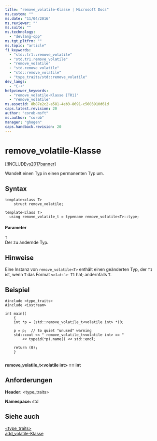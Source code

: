 ```yaml
---
title: "remove_volatile-Klasse | Microsoft Docs"
ms.custom: ""
ms.date: "11/04/2016"
ms.reviewer: ""
ms.suite: ""
ms.technology: 
  - "devlang-cpp"
ms.tgt_pltfrm: ""
ms.topic: "article"
f1_keywords: 
  - "std::tr1::remove_volatile"
  - "std.tr1.remove_volatile"
  - "remove_volatile"
  - "std.remove_volatile"
  - "std::remove_volatile"
  - "type_traits/std::remove_volatile"
dev_langs: 
  - "C++"
helpviewer_keywords: 
  - "remove_volatile-Klasse [TR1]"
  - "remove_volatile"
ms.assetid: 8b87e2c2-a581-4eb3-8691-c5603910d61d
caps.latest.revision: 20
author: "corob-msft"
ms.author: "corob"
manager: "ghogen"
caps.handback.revision: 20
---
```

# remove_volatile-Klasse
[!INCLUDE[vs2017banner](../assembler/inline/includes/vs2017banner.md)]

Wandelt einen Typ in einen permanenten Typ um.  
  
## Syntax  
  
```  
template<class T>  
    struct remove_volatile;  
  
template<class T>  
  using remove_volatile_t = typename remove_volatile<T>::type;  
```  
  
#### Parameter  
 `T`  
 Der zu ändernde Typ.  
  
## Hinweise  
 Eine Instanz von `remove_volatile<T>` enthält einen geänderten Typ, der `T1` ist, wenn `T` das Format `volatile T1` hat; andernfalls `T`.  
  
## Beispiel  
  
```  
#include <type_traits>   
#include <iostream>   
  
int main()   
    {   
    int *p = (std::remove_volatile_t<volatile int> *)0;   
  
    p = p;  // to quiet "unused" warning   
    std::cout << " remove_volatile_t<volatile int> == "   
        << typeid(*p).name() << std::endl;   
  
    return (0);   
    }  
  
```  
  
  **remove\_volatile\_t\<volatile int\> \=\= int**   
## Anforderungen  
 **Header:** \<type\_traits\>  
  
 **Namespace:** std  
  
## Siehe auch  
 [\<type\_traits\>](../standard-library/type-traits.md)   
 [add\_volatile\-Klasse](../standard-library/add-volatile-class.md)